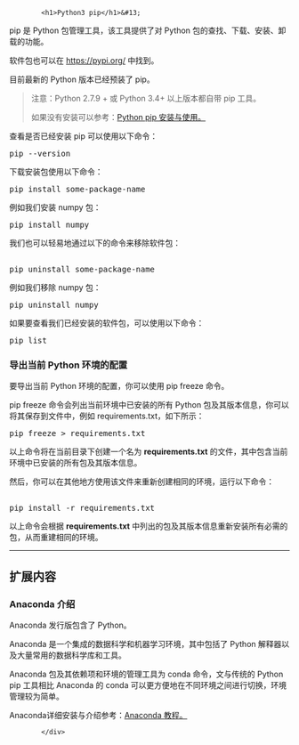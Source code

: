 <!DOCTYPE html>
<html lang="zh-CN">
<head>
<meta charset="UTF-8">
<title>Python3 pip</title>
</head>
<body>
<div class="article-intro" id="content">
			
			<h1>Python3 pip</h1>&#13;
<p>pip 是 Python 包管理工具，该工具提供了对 Python 包的查找、下载、安装、卸载的功能。</p><p>&#13;
软件包也可以在 <a href="https://pypi.org/" rel="noopener" target="_blank">https://pypi.org/</a> 中找到。</p>&#13;
<p>目前最新的 Python 版本已经预装了 pip。</p>&#13;
&#13;
&#13;
<blockquote>&#13;
<p>注意：Python 2.7.9 + 或 Python 3.4+ 以上版本都自带 pip 工具。</p>&#13;
<p>如果没有安装可以参考：<a href="https://www.runoob.com/w3cnote/python-pip-install-usage.html" rel="noopener" target="_blank">Python pip 安装与使用。</a></p>&#13;
</blockquote>&#13;
&#13;
<p>查看是否已经安装 pip 可以使用以下命令：</p>&#13;
&#13;
<pre>pip --version</pre>&#13;
&#13;
<p>下载安装包使用以下命令：</p>&#13;
<pre>pip install some-package-name</pre>&#13;
<p>例如我们安装 numpy 包：</p>&#13;
<pre>pip install numpy</pre>&#13;
&#13;
<p>我们也可以轻易地通过以下的命令来移除软件包：</p>&#13;
<pre>&#13;
pip uninstall some-package-name</pre>&#13;
&#13;
<p>例如我们移除 numpy 包：</p>&#13;
&#13;
<pre>pip uninstall numpy</pre>&#13;
&#13;
<p>如果要查看我们已经安装的软件包，可以使用以下命令：</p>&#13;
&#13;
<pre>pip list</pre>&#13;
<h3>&#13;
导出当前 Python 环境的配置</h3><p>&#13;
要导出当前 Python 环境的配置，你可以使用 <span class="marked">pip freeze</span> 命令。</p>&#13;
<p><span class="marked">pip freeze</span> 命令会列出当前环境中已安装的所有 Python 包及其版本信息，你可以将其保存到文件中，例如 requirements.txt，如下所示：</p>&#13;
&#13;
<pre>pip freeze &gt; requirements.txt</pre><p>&#13;
以上命令将在当前目录下创建一个名为 <strong>requirements.txt</strong> 的文件，其中包含当前环境中已安装的所有包及其版本信息。</p>&#13;
<p>然后，你可以在其他地方使用该文件来重新创建相同的环境，运行以下命令：</p>&#13;
<pre>&#13;
pip install -r requirements.txt</pre><p>&#13;
以上命令会根据 <strong>requirements.txt</strong> 中列出的包及其版本信息重新安装所有必需的包，从而重建相同的环境。</p>&#13;
<hr/><h2>扩展内容</h2>&#13;
<h3>Anaconda 介绍</h3>&#13;
<p>Anaconda 发行版包含了 Python。</p><p>&#13;
Anaconda 是一个集成的数据科学和机器学习环境，其中包括了 Python 解释器以及大量常用的数据科学库和工具。</p>&#13;
<p>Anaconda 包及其依赖项和环境的管理工具为 <span class="marked">conda</span> 命令，文与传统的 Python <span class="marked">pip</span> 工具相比 Anaconda 的 <span class="marked">conda</span> 可以更方便地在不同环境之间进行切换，环境管理较为简单。</p>&#13;
<p>Anaconda详细安装与介绍参考：<a href="https://www.runoob.com/python-qt/anaconda-tutorial.html" rel="noopener" target="_blank">Anaconda 教程。</a></p>			<!-- 其他扩展 -->
						
			</div>
			
		
</body>
</html>